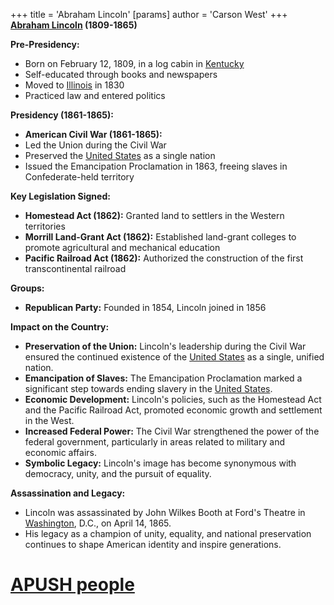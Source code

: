 +++
 title = 'Abraham Lincoln'
[params]
	author = 'Carson West'
+++
**[Abraham Lincoln](./../abraham-lincoln/) (1809-1865)**

**Pre-Presidency:**

* Born on February 12, 1809, in a log cabin in [Kentucky](./../kentucky/)
* Self-educated through books and newspapers
* Moved to [Illinois](./../illinois/) in 1830
* Practiced law and entered politics

**Presidency (1861-1865):**

* **American Civil War (1861-1865):**
 * Led the Union during the Civil War
 * Preserved the [United States](./../united-states/) as a single nation
 * Issued the Emancipation Proclamation in 1863, freeing slaves in Confederate-held territory

**Key Legislation Signed:**

* **Homestead Act (1862):** Granted land to settlers in the Western territories
* **Morrill Land-Grant Act (1862):** Established land-grant colleges to promote agricultural and mechanical education
* **Pacific Railroad Act (1862):** Authorized the construction of the first transcontinental railroad

**Groups:**

* **Republican Party:** Founded in 1854, Lincoln joined in 1856

**Impact on the Country:**

* **Preservation of the Union:** Lincoln's leadership during the Civil War ensured the continued existence of the [United States](./../united-states/) as a single, unified nation.
* **Emancipation of Slaves:** The Emancipation Proclamation marked a significant step towards ending slavery in the [United States](./../united-states/).
* **Economic Development:** Lincoln's policies, such as the Homestead Act and the Pacific Railroad Act, promoted economic growth and settlement in the West.
* **Increased Federal Power:** The Civil War strengthened the power of the federal government, particularly in areas related to military and economic affairs.
* **Symbolic Legacy:** Lincoln's image has become synonymous with democracy, unity, and the pursuit of equality.

**Assassination and Legacy:**

* Lincoln was assassinated by John Wilkes Booth at Ford's Theatre in [Washington](./../washington/), D.C., on April 14, 1865.
* His legacy as a champion of unity, equality, and national preservation continues to shape American identity and inspire generations.
# [APUSH people](./../apush-people/)